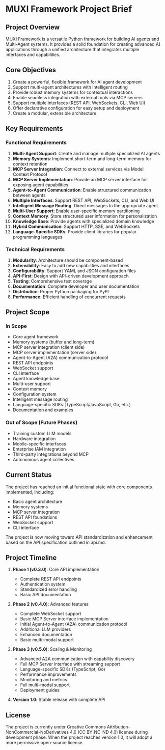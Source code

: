 # MUXI Framework Project Brief

## Project Overview

MUXI Framework is a versatile Python framework for building AI agents and Multi-Agent systems. It provides a solid foundation for creating advanced AI applications through a unified architecture that integrates multiple interfaces and capabilities.

## Core Objectives

1. Create a powerful, flexible framework for AI agent development
2. Support multi-agent architectures with intelligent routing
3. Provide robust memory systems for contextual interactions
4. Enable seamless integration with external tools via MCP servers
5. Support multiple interfaces (REST API, WebSockets, CLI, Web UI)
6. Offer declarative configuration for easy setup and deployment
7. Create a modular, extensible architecture

## Key Requirements

### Functional Requirements

1. **Multi-Agent Support**: Create and manage multiple specialized AI agents
2. **Memory Systems**: Implement short-term and long-term memory for context retention
3. **MCP Server Integration**: Connect to external services via Model Context Protocol
4. **MCP Server Implementation**: Provide an MCP server interface for exposing agent capabilities
5. **Agent-to-Agent Communication**: Enable structured communication between agents
6. **Multiple Interfaces**: Support REST API, WebSockets, CLI, and Web UI
7. **Intelligent Message Routing**: Direct messages to the appropriate agent
8. **Multi-User Support**: Enable user-specific memory partitioning
9. **Context Memory**: Store structured user information for personalization
10. **Knowledge Base**: Provide agents with specialized domain knowledge
11. **Hybrid Communication**: Support HTTP, SSE, and WebSockets
12. **Language-Specific SDKs**: Provide client libraries for popular programming languages

### Technical Requirements

1. **Modularity**: Architecture should be component-based
2. **Extensibility**: Easy to add new capabilities and interfaces
3. **Configurability**: Support YAML and JSON configuration files
4. **API-First**: Design with API-driven development approach
5. **Testing**: Comprehensive test coverage
6. **Documentation**: Complete developer and user documentation
7. **Distribution**: Proper Python packaging for PyPI
8. **Performance**: Efficient handling of concurrent requests

## Project Scope

### In Scope

- Core agent framework
- Memory systems (buffer and long-term)
- MCP server integration (client side)
- MCP server implementation (server side)
- Agent-to-Agent (A2A) communication protocol
- REST API endpoints
- WebSocket support
- CLI interface
- Agent knowledge base
- Multi-user support
- Context memory
- Configuration system
- Intelligent message routing
- Language-specific SDKs (TypeScript/JavaScript, Go, etc.)
- Documentation and examples

### Out of Scope (Future Phases)

- Training custom LLM models
- Hardware integration
- Mobile-specific interfaces
- Enterprise IAM integration
- Third-party integrations beyond MCP
- Autonomous agent collectives

## Current Status

The project has reached an initial functional state with core components implemented, including:
- Basic agent architecture
- Memory systems
- MCP server integration
- REST API foundations
- WebSocket support
- CLI interface

The project is now moving toward API standardization and enhancement based on the API specification outlined in api.md.

## Project Timeline

1. **Phase 1 (v0.3.0)**: Core API implementation
   - Complete REST API endpoints
   - Authentication system
   - Standardized error handling
   - Basic API documentation

2. **Phase 2 (v0.4.0)**: Advanced features
   - Complete WebSocket support
   - Basic MCP Server interface implementation
   - Initial Agent-to-Agent (A2A) communication protocol
   - Additional LLM providers
   - Enhanced documentation
   - Basic multi-modal support

3. **Phase 3 (v0.5.0)**: Scaling & Monitoring
   - Advanced A2A communication with capability discovery
   - Full MCP Server interface with streaming support
   - Language-specific SDKs (TypeScript, Go)
   - Performance improvements
   - Monitoring and metrics
   - Full multi-modal support
   - Deployment guides

4. **Version 1.0**: Stable release with complete API

## License

The project is currently under Creative Commons Attribution-NonCommercial-NoDerivatives 4.0 (CC BY-NC-ND 4.0) license during development phase. When the project reaches version 1.0, it will adopt a more permissive open-source license.
